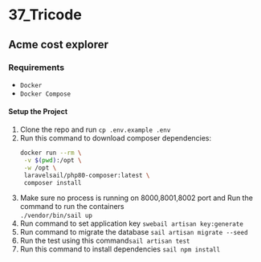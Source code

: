 # 37_Tricode

## Acme cost explorer

### Requirements
- `Docker`
-  `Docker Compose`

#### Setup the Project
1. Clone the repo and run `cp .env.example .env`
2. Run this command to download composer dependencies:
   <br>
   ``` bash
   docker run --rm \
    -v $(pwd):/opt \
    -w /opt \
    laravelsail/php80-composer:latest \
    composer install
   ```
3. Make sure no process is running on 8000,8001,8002 port and Run the command to run the containers<br>`./vendor/bin/sail up`
4. Run command to set application key `swebail artisan key:generate`   
5. Run command to migrate the database `sail artisan migrate --seed`
6. Run the test using this command`sail artisan test`
7. Run this command to install dependencies `sail npm install`
